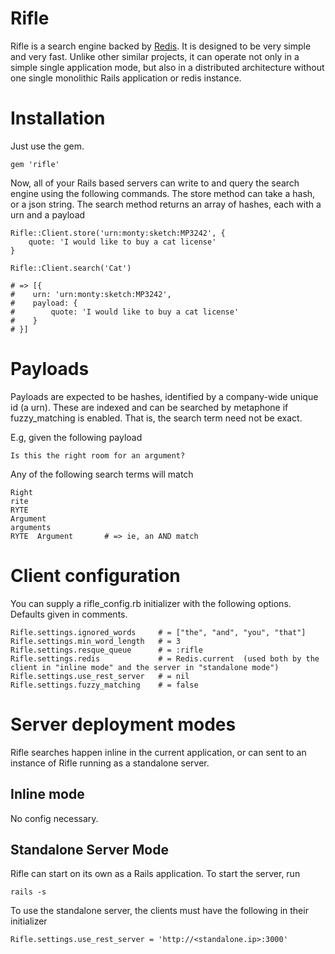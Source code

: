 # Rifle

Rifle is a search engine backed by [Redis](www.redis.io). It is designed to be very simple and very fast.
Unlike other similar projects, it can operate not only in a simple single application mode, but also in a
distributed architecture without one single monolithic Rails application or redis instance.

# Installation

Just use the gem.

    gem 'rifle'

Now, all of your Rails based servers can write to and query the search engine using the following commands.
The store method can take a hash, or a json string. The search method returns an array of hashes, each with a
urn and a payload

    Rifle::Client.store('urn:monty:sketch:MP3242', {
        quote: 'I would like to buy a cat license'
    }

    Rifle::Client.search('Cat')

    # => [{
    #    urn: 'urn:monty:sketch:MP3242',
    #    payload: {
    #        quote: 'I would like to buy a cat license'
    #    }
    # }]


# Payloads

Payloads are expected to be hashes, identified by a company-wide unique id (a urn). These are indexed and can
be searched by metaphone if fuzzy_matching is enabled. That is, the search term need not be exact.

E.g, given the following payload

    Is this the right room for an argument?

Any of the following search terms will match

    Right
    rite
    RYTE
    Argument
    arguments
    RYTE  Argument       # => ie, an AND match

# Client configuration

You can supply a rifle_config.rb initializer with the following options. Defaults given in comments.

    Rifle.settings.ignored_words     # = ["the", "and", "you", "that"]
    Rifle.settings.min_word_length   # = 3
    Rifle.settings.resque_queue      # = :rifle
    Rifle.settings.redis             # = Redis.current  (used both by the client in "inline mode" and the server in "standalone mode")
    Rifle.settings.use_rest_server   # = nil
    Rifle.settings.fuzzy_matching    # = false

# Server deployment modes

Rifle searches happen inline in the current application, or can sent to an instance of Rifle running as a standalone server.

## Inline mode

No config necessary.

## Standalone Server Mode

Rifle can start on its own as a Rails application. To start the server, run

    rails -s

To use the standalone server, the clients must have the following in their initializer

    Rifle.settings.use_rest_server = 'http://<standalone.ip>:3000'


